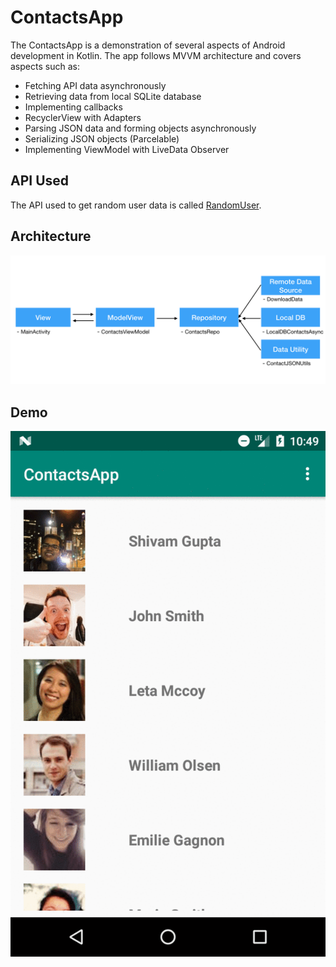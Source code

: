 # ContactsApp

The ContactsApp is a demonstration of several aspects of Android development in Kotlin. 
The app follows MVVM architecture and covers aspects such as:
- Fetching API data asynchronously
- Retrieving data from local SQLite database
- Implementing callbacks
- RecyclerView with Adapters
- Parsing JSON data and forming objects asynchronously
- Serializing JSON objects (Parcelable)
- Implementing ViewModel with LiveData Observer

## API Used
The API used to get random user data is called [RandomUser](https://randomuser.me/).

## Architecture
![Demo](demo/mvvm.png)

## Demo
![Demo](demo/demo.gif)
